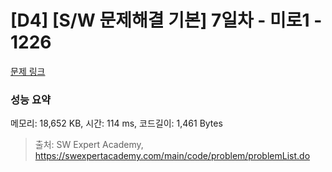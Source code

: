 # [D4] [S/W 문제해결 기본] 7일차 - 미로1 - 1226 

[문제 링크](https://swexpertacademy.com/main/code/problem/problemDetail.do?contestProbId=AV14vXUqAGMCFAYD) 

### 성능 요약

메모리: 18,652 KB, 시간: 114 ms, 코드길이: 1,461 Bytes



> 출처: SW Expert Academy, https://swexpertacademy.com/main/code/problem/problemList.do